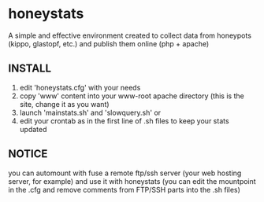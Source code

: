 # honeystats
A simple and effective environment created to collect data from honeypots (kippo, glastopf, etc.) and publish them online (php + apache)

## **INSTALL**

1. edit 'honeystats.cfg' with your needs
2. copy 'www' content into your www-root apache directory (this is the site, change it as you want)
3. launch 'mainstats.sh' and 'slowquery.sh'
 or
4. edit your crontab as in the first line of .sh files to keep your stats updated

## **NOTICE**

you can automount with fuse a remote ftp/ssh server (your web hosting server, for example) and use it with honeystats  (you can edit the mountpoint in the .cfg and remove comments from FTP/SSH parts into the .sh files)

